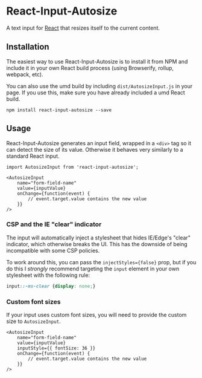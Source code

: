 React-Input-Autosize
====================

A text input for [React](http://facebook.github.io/react/index.html) that resizes itself to the current content.




## Installation

The easiest way to use React-Input-Autosize is to install it from NPM and include it in your own React build process (using Browserify, rollup, webpack, etc).

You can also use the umd build by including `dist/AutosizeInput.js` in your page. If you use this, make sure you have already included a umd React build.

```
npm install react-input-autosize --save
```


## Usage

React-Input-Autosize generates an input field, wrapped in a `<div>` tag so it can detect the size of its value. Otherwise it behaves very similarly to a standard React input.


```es6
import AutosizeInput from 'react-input-autosize';

<AutosizeInput
	name="form-field-name"
	value={inputValue}
	onChange={function(event) {
		// event.target.value contains the new value
	}}
/>
```

### CSP and the IE "clear" indicator
The input will automatically inject a stylesheet that hides IE/Edge's "clear" indicator, which otherwise breaks the UI. This has the downside of being incompatible with some CSP policies.

To work around this, you can pass the `injectStyles={false}` prop, but if you do this I *strongly* recommend targeting the `input` element in your own stylesheet with the following rule:

```css
input::-ms-clear {display: none;}
```

### Custom font sizes
If your input uses custom font sizes, you will need to provide the custom size to `AutosizeInput`.

```es6
<AutosizeInput
	name="form-field-name"
	value={inputValue}
	inputStyle={{ fontSize: 36 }}
	onChange={function(event) {
		// event.target.value contains the new value
	}}
/>
```


